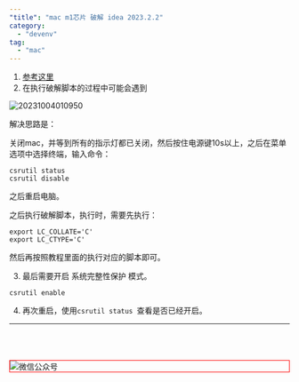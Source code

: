 ```yaml
---
"title": "mac m1芯片 破解 idea 2023.2.2"
category:
  - "devenv"
tag:
  - "mac"
---
```


1. [参考这里](https://www.quanxiaoha.com/idea-pojie/idea-pojie-20232.html)
2. 在执行破解脚本的过程中可能会遇到

![20231004010950](https://tianqingxiaozhu.oss-cn-shenzhen.aliyuncs.com/blog20231004010950.png)

解决思路是：

关闭mac，并等到所有的指示灯都已关闭，然后按住电源键10s以上，之后在菜单选项中选择终端，输入命令：
```
csrutil status 
csrutil disable
```
之后重启电脑。

之后执行破解脚本，执行时，需要先执行： 

```
export LC_COLLATE='C'
export LC_CTYPE='C'
```

然后再按照教程里面的执行对应的脚本即可。

3. 最后需要开启 系统完整性保护 模式。
```
csrutil enable 
```

4. 再次重启，使用`csrutil status `查看是否已经开启。


---

<br /><br /><br />
<img style="border:1px red solid; display:block; margin:0 auto;" src="https://tianqingxiaozhu.oss-cn-shenzhen.aliyuncs.com/img/qrcode.jpg" alt="微信公众号" />


